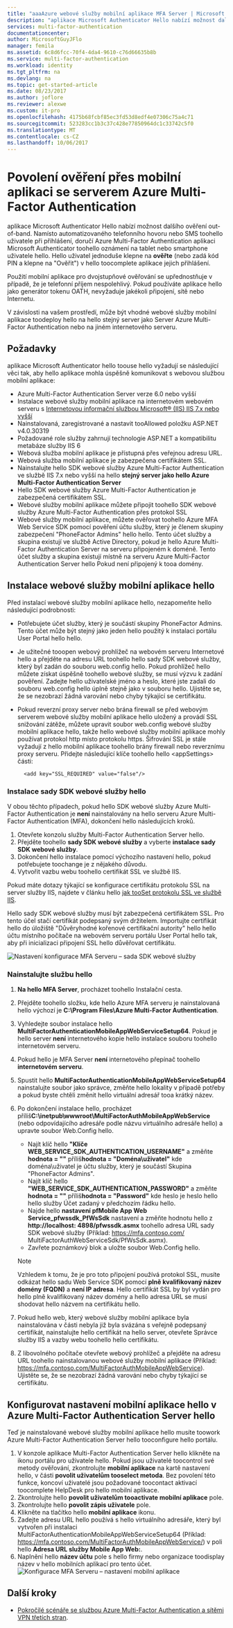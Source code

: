 ```yaml
---
title: "aaaAzure webové služby mobilní aplikace MFA Server | Microsoft Docs"
description: "aplikace Microsoft Authenticator Hello nabízí možnost dalšího ověření out-of-band.  To umožňuje hello MFA server toouse nabízená oznámení toousers."
services: multi-factor-authentication
documentationcenter: 
author: MicrosoftGuyJFlo
manager: femila
ms.assetid: 6c8d6fcc-70f4-4da4-9610-c76d66635b8b
ms.service: multi-factor-authentication
ms.workload: identity
ms.tgt_pltfrm: na
ms.devlang: na
ms.topic: get-started-article
ms.date: 08/23/2017
ms.author: joflore
ms.reviewer: alexwe
ms.custom: it-pro
ms.openlocfilehash: 4175b68fcbf85ec3fd53d8edf4e07306c75a4c71
ms.sourcegitcommit: 523283cc1b3c37c428e77850964dc1c33742c5f0
ms.translationtype: MT
ms.contentlocale: cs-CZ
ms.lasthandoff: 10/06/2017
---
```

# <a name="enable-mobile-app-authentication-with-azure-multi-factor-authentication-server"></a>Povolení ověření přes mobilní aplikaci se serverem Azure Multi-Factor Authentication

aplikace Microsoft Authenticator Hello nabízí možnost dalšího ověření out-of-band. Namísto automatizovaného telefonního hovoru nebo SMS toohello uživatele při přihlášení, doručí Azure Multi-Factor Authentication aplikaci Microsoft Authenticator toohello oznámení na tablet nebo smartphone uživatele hello. Hello uživatel jednoduše klepne na **ověřte** (nebo zadá kód PIN a klepne na "Ověřit") v hello toocomplete aplikace jejich přihlášení.

Použití mobilní aplikace pro dvojstupňové ověřování se upřednostňuje v případě, že je telefonní příjem nespolehlivý. Pokud používáte aplikace hello jako generátor tokenu OATH, nevyžaduje jakékoli připojení, sítě nebo Internetu.

V závislosti na vašem prostředí, může být vhodné webové služby mobilní aplikace toodeploy hello na hello stejný server jako Server Azure Multi-Factor Authentication nebo na jiném internetového serveru.

## <a name="requirements"></a>Požadavky

aplikace Microsoft Authenticator hello toouse hello vyžadují se následující věci tak, aby hello aplikace mohla úspěšně komunikovat s webovou službou mobilní aplikace:

* Azure Multi-Factor Authentication Server verze 6.0 nebo vyšší
* Instalace webové služby mobilní aplikace na internetovém webovém serveru s [Internetovou informační službou Microsoft® (IIS) IIS 7.x nebo vyšší](http://www.iis.net/)
* Nainstalovaná, zaregistrované a nastavit tooAllowed položku ASP.NET v4.0.30319
* Požadované role služby zahrnují technologie ASP.NET a kompatibilitu metabáze služby IIS 6
* Webová služba mobilní aplikace je přístupná přes veřejnou adresu URL.
* Webová služba mobilní aplikace je zabezpečena certifikátem SSL.
* Nainstalujte hello SDK webové služby Azure Multi-Factor Authentication ve službě IIS 7.x nebo vyšší na hello **stejný server jako hello Azure Multi-Factor Authentication Server**
* Hello SDK webové služby Azure Multi-Factor Authentication je zabezpečená certifikátem SSL.
* Webové služby mobilní aplikace můžete připojit toohello SDK webové služby Azure Multi-Factor Authentication přes protokol SSL
* Webové služby mobilní aplikace, můžete ověřovat toohello Azure MFA Web Service SDK pomocí pověření účtu služby, který je členem skupiny zabezpečení "PhoneFactor Admins" hello hello. Tento účet služby a skupina existují ve službě Active Directory, pokud je hello Azure Multi-Factor Authentication Server na serveru připojeném k doméně. Tento účet služby a skupina existují místně na serveru Azure Multi-Factor Authentication Server hello Pokud není připojený k tooa domény.

## <a name="install-hello-mobile-app-web-service"></a>Instalace webové služby mobilní aplikace hello

Před instalací webové služby mobilní aplikace hello, nezapomeňte hello následující podrobnosti:

* Potřebujete účet služby, který je součástí skupiny PhoneFactor Admins. Tento účet může být stejný jako jeden hello použitý k instalaci portálu User Portal hello hello.
* Je užitečné tooopen webový prohlížeč na webovém serveru Internetové hello a přejděte na adresu URL toohello hello sady SDK webové služby, který byl zadán do souboru web.config hello. Pokud prohlížeč hello můžete získat úspěšně toohello webové služby, se musí výzvu k zadání pověření. Zadejte hello uživatelské jméno a heslo, které jste zadali do souboru web.config hello úplně stejně jako v souboru hello. Ujistěte se, že se nezobrazí žádná varování nebo chyby týkající se certifikátu.
* Pokud reverzní proxy server nebo brána firewall se před webovým serverem webové služby mobilní aplikace hello uložený a provádí SSL snižování zátěže, můžete upravit soubor web.config webové služby mobilní aplikace hello, takže hello webové služby mobilní aplikace mohly používat protokol http místo protokolu https. Šifrování SSL je stále vyžadují z hello mobilní aplikace toohello brány firewall nebo reverznímu proxy serveru. Přidejte následující klíče toohello hello \<appSettings\> části:

        <add key="SSL_REQUIRED" value="false"/>

### <a name="install-hello-web-service-sdk"></a>Instalace sady SDK webové služby hello

V obou těchto případech, pokud hello SDK webové služby Azure Multi-Factor Authentication je **není** nainstalovány na hello serveru Azure Multi-Factor Authentication (MFA), dokončení hello následujících kroků.

1. Otevřete konzolu služby Multi-Factor Authentication Server hello.
2. Přejděte toohello **sady SDK webové služby** a vyberte **instalace sady SDK webové služby**.
3. Dokončení hello instalace pomocí výchozího nastavení hello, pokud potřebujete toochange je z nějakého důvodu.
4. Vytvořit vazbu webu toohello certifikát SSL ve službě IIS.

Pokud máte dotazy týkající se konfigurace certifikátu protokolu SSL na server služby IIS, najdete v článku hello [jak tooSet protokolu SSL ve službě IIS](https://docs.microsoft.com/en-us/iis/manage/configuring-security/how-to-set-up-ssl-on-iis).

Hello sady SDK webové služby musí být zabezpečená certifikátem SSL. Pro tento účel stačí certifikát podepsaný svým držitelem. Importujte certifikát hello do úložiště "Důvěryhodné kořenové certifikační autority" hello hello účtu místního počítače na webovém serveru portálu User Portal hello tak, aby při inicializaci připojení SSL hello důvěřovat certifikátu.

![Nastavení konfigurace MFA Serveru – sada SDK webové služby](./media/multi-factor-authentication-get-started-server-webservice/sdk.png)

### <a name="install-hello-service"></a>Nainstalujte službu hello

1. **Na hello MFA Server**, procházet toohello Instalační cesta.
2. Přejděte toohello složku, kde hello Azure MFA serveru je nainstalovaná hello výchozí je **C:\Program Files\Azure Multi-Factor Authentication**.
3. Vyhledejte soubor instalace hello **MultiFactorAuthenticationMobileAppWebServiceSetup64**. Pokud je hello server **není** internetového kopie hello instalace souboru toohello internetovém serveru.
4. Pokud hello je MFA Server **není** internetového přepínač toohello **internetovém serveru**.
5. Spustit hello **MultiFactorAuthenticationMobileAppWebServiceSetup64** nainstalujte soubor jako správce, změňte hello lokality v případě potřeby a pokud byste chtěli změnit hello virtuální adresář tooa krátký název.
6. Po dokončení instalace hello, procházet příliš**C:\inetpub\wwwroot\MultiFactorAuthMobileAppWebService** (nebo odpovídajícího adresáře podle názvu virtuálního adresáře hello) a upravte soubor Web.Config hello.

   * Najít klíč hello **"Klíče WEB_SERVICE_SDK_AUTHENTICATION_USERNAME"** a změňte **hodnota = ""** příliš**hodnota = "Doména\uživatel"** kde doména\uživatel je účtu služby, který je součástí Skupina "PhoneFactor Admins".
   * Najít klíč hello **"WEB_SERVICE_SDK_AUTHENTICATION_PASSWORD"** a změňte **hodnota = ""** příliš**hodnota = "Password"** kde heslo je heslo hello hello služby Účet zadaný v předchozím řádku hello.
   * Najde hello **nastavení pfMobile App Web Service_pfwssdk_PfWsSdk** nastavení a změňte hodnotu hello z **http://localhost: 4898/pfwssdk.asmx** toohello adresa URL sady SDK webové služby (Příklad: https://mfa.contoso.com/ MultiFactorAuthWebServiceSdk/PfWsSdk.asmx).
   * Zavřete poznámkový blok a uložte soubor Web.Config hello.

   > [!NOTE]
   > Vzhledem k tomu, že je pro toto připojení používá protokol SSL, musíte odkázat hello sadu Web Service SDK pomocí **plně kvalifikovaný název domény (FQDN)** a **není IP adresa**. Hello certifikát SSL by byl vydán pro hello plně kvalifikovaný název domény a hello adresa URL se musí shodovat hello názvem na certifikátu hello.

7. Pokud hello web, který webové služby mobilní aplikace byla nainstalována v části nebyla již byla svázána s veřejně podepsaný certifikát, nainstalujte hello certifikát na hello server, otevřete Správce služby IIS a vazby webu toohello hello certifikátu.
8. Z libovolného počítače otevřete webový prohlížeč a přejděte na adresu URL toohello nainstalovanou webové služby mobilní aplikace (Příklad: https://mfa.contoso.com/MultiFactorAuthMobileAppWebService). Ujistěte se, že se nezobrazí žádná varování nebo chyby týkající se certifikátu.

## <a name="configure-hello-mobile-app-settings-in-hello-azure-multi-factor-authentication-server"></a>Konfigurovat nastavení mobilní aplikace hello v Azure Multi-Factor Authentication Server hello

Teď je nainstalované webové služby mobilní aplikace hello musíte toowork Azure Multi-Factor Authentication Server hello tooconfigure hello portálu.

1. V konzole aplikace Multi-Factor Authentication Server hello klikněte na ikonu portálu pro uživatele hello. Pokud jsou uživatelé toocontrol své metody ověřování, zkontrolujte **mobilní aplikace** na kartě nastavení hello, v části **povolit uživatelům tooselect metoda**. Bez povolení této funkce, koncoví uživatelé jsou požadované toocontact aktivací toocomplete HelpDesk pro hello mobilní aplikace.
2. Zkontrolujte hello **povolit uživatelům tooactivate mobilní aplikace** pole.
3. Zkontrolujte hello **povolit zápis uživatele** pole.
4. Klikněte na tlačítko hello **mobilní aplikace** ikonu.
5. Zadejte adresu URL hello používá s hello virtuálního adresáře, který byl vytvořen při instalaci MultiFactorAuthenticationMobileAppWebServiceSetup64 (Příklad: https://mfa.contoso.com/MultiFactorAuthMobileAppWebService/) v poli hello  **Adresa URL služby Mobile App Web:**.
6. Naplnění hello **název účtu** pole s hello firmy nebo organizace toodisplay název v hello mobilních aplikací pro tento účet.
   ![Konfigurace MFA Serveru – nastavení mobilní aplikace](./media/multi-factor-authentication-get-started-server-webservice/mobile.png)

## <a name="next-steps"></a>Další kroky

- [Pokročilé scénáře se službou Azure Multi-Factor Authentication a sítěmi VPN třetích stran](multi-factor-authentication-advanced-vpn-configurations.md).